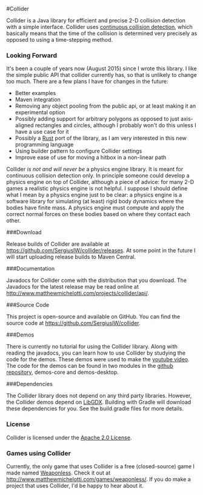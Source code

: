 #Collider 

Collider is a Java library for efficient and precise 2-D collision 
detection with a simple interface. Collider uses [continuous collision 
detection](http://en.wikipedia.org/wiki/Collision_detection#A_posteriori_.28discrete.29_versus_a_priori_.28continuous.29),
which basically means that the time of the collision is determined very 
precisely as opposed to using a time-stepping method.

### Looking Forward

It's been a couple of years now (August 2015) since I wrote this library.
I like the simple public API that collider currently has, so that is unlikely to change too much.
There are a few plans I have for changes in the future:
* Better examples
* Maven integration
* Removing any object pooling from the public api, or at least making it an experimental option
* Possibly adding support for arbitrary polygons as opposed to just axis-aligned rectangles and circles, although I probably won't do this unless I have a use case for it
* Possibly a [Rust](https://www.rust-lang.org/) port of the library, as I am very interested in this new programming language
* Using builder pattern to configure Collider settings
* Improve ease of use for moving a hitbox in a non-linear path

Collider *is not and will never be* a physics engine library.  It is meant for continuous collision detection only.  In principle someone could develop a physics engine on top of Collider, although a piece of advice: for many 2-D games a realistic physics engine is not helpful.  I suppose I should define what I mean by a physics engine just to be clear: a physics engine is a software library for simulating (at least) rigid body dynamics where the bodies have finite mass.  A physics engine must compute and apply the correct normal forces on these bodies based on where they contact each other.

###Download 

Release builds of Collider are available at
https://github.com/SergiusIW/collider/releases.
At some point in the future I will start uploading release builds to Maven Central.

###Documentation 

Javadocs for Collider come with the distribution that you download. The 
Javadocs for the latest release may be read online at
http://www.matthewmichelotti.com/projects/collider/api/.

###Source Code

This project is open-source and available on GitHub.
You can find the source code at https://github.com/SergiusIW/collider.

###Demos 

There is currently no tutorial for using the Collider library. Along 
with reading the javadocs, you can learn how to use Collider by studying 
the code for the demos. These demos were used to make the [youtube 
video](http://www.youtube.com/watch?v=sFNw-wYebOc). The code for the 
demos can be found in two modules in the [github 
repository](https://github.com/SergiusIW/collider), demos-core
and demos-desktop.

###Dependencies

The Collider library does not depend on any third party libraries.
However, the Collider demos depend on [LibGDX](http://libgdx.badlogicgames.com/).
Building with Gradle will download these dependencies for you.
See the build.gradle files for more details.

### License 

Collider is licensed under the [Apache 2.0 
License](http://www.apache.org/licenses/LICENSE-2.0.html). 

### Games using Collider

Currently, the only game that uses Collider is a free (closed-source) game I made named [Weaponless](http://www.matthewmichelotti.com/games/weaponless/).
Check it out at http://www.matthewmichelotti.com/games/weaponless/.
If you do make a project that uses Collider, I'd be happy to hear about it.

